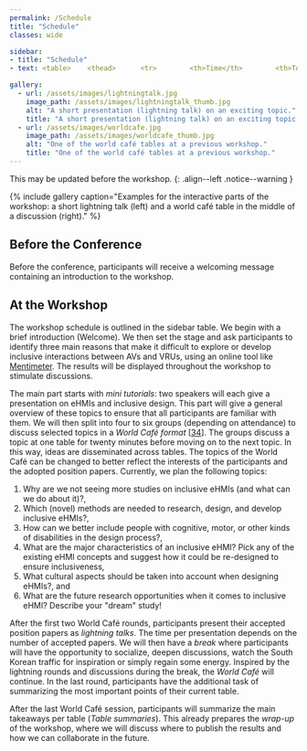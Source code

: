 ```yaml
---
permalink: /Schedule
title: "Schedule"
classes: wide

sidebar: 
- title: "Schedule"
- text: <table>    <thead>      <tr>        <th>Time</th>        <th>Topic</th>      </tr>    </thead>    <tbody>      <tr>        <td>09:00</td>        <td><i>Welcome</i></td>      </tr>      <tr>        <td>09:10</td>        <td>Setting the stage</td>      </tr>      <tr>        <td>09:20</td>        <td>Mini tutorials</td>      </tr>      <tr>        <td>09:50</td>        <td>World Café (Part 1)</td>      </tr>      <tr>        <td>10:30</td>        <td>Lightning Talks</td>      </tr>      <tr>        <td>11:00</td>        <td><i>Break</i></td>      </tr>      <tr>        <td>11:30</td>        <td>World Café (Part 2)</td>      </tr>      <tr>        <td>12:10</td>        <td>Table summaries</td>      </tr>      <tr>        <td>12:30</td>        <td>Wrap-up</td>      </tr>      <tr>        <td>13:00</td>        <td><i>End</i></td>      </tr>      </tbody>  </table>

gallery:
  - url: /assets/images/lightningtalk.jpg
    image_path: /assets/images/lightningtalk_thumb.jpg
    alt: "A short presentation (lightning talk) on an exciting topic."
    title: "A short presentation (lightning talk) on an exciting topic."
  - url: /assets/images/worldcafe.jpg
    image_path: /assets/images/worldcafe_thumb.jpg
    alt: "One of the world café tables at a previous workshop."
    title: "One of the world café tables at a previous workshop."
---
```


This may be updated before the workshop. 
{: .align--left .notice--warning  }

{% include gallery caption="Examples for the interactive parts of the workshop: a short lightning talk (left) and a world café table in the middle of a discussion (right)." %}

## Before the Conference
Before the conference, participants will receive a welcoming message containing an introduction to the workshop. 

## At the Workshop
The workshop schedule is outlined in the sidebar table. We begin with a brief introduction (Welcome). We then set the stage and ask participants to identify three main reasons that make it difficult to explore or develop inclusive interactions between AVs and VRUs, using an online tool like [Mentimeter](https://www.mentimeter.com/). The results will be displayed throughout the workshop to stimulate discussions.

The main part starts with *mini tutorials*: two speakers will each give a presentation on eHMIs and inclusive design. This part will give a general overview of these topics to ensure that all participants are familiar with them. We will then split into four to six groups (depending on attendance) to discuss selected topics in a *World Café format* [[34]({{site.baseurl}}/References/#ref34)]. The groups discuss a topic at one table for twenty minutes before moving on to the next topic. In this way, ideas are disseminated across tables. The topics of the World Café can be changed to better reflect the interests of the participants and the adopted position papers. Currently, we plan the following topics:
1. Why are we not seeing more studies on inclusive eHMIs (and what can we do about it)?,
2. Which (novel) methods are needed to research, design, and develop inclusive eHMIs?,
3. How can we better include people with cognitive, motor, or other kinds of disabilities in the design process?,
4. What are the major characteristics of an inclusive eHMI? Pick any of the existing eHMI concepts and suggest how it could be re-designed to ensure inclusiveness,
5. What cultural aspects should be taken into account when designing eHMIs?, and
6. What are the future research opportunities when it comes to inclusive eHMI? Describe your "dream" study!

After the first two World Café rounds, participants present their accepted position papers as *lightning talks*. The time per presentation depends on the number of accepted papers. We will then have a *break* where participants will have the opportunity to socialize, deepen discussions, watch the South Korean traffic for inspiration or simply regain some energy. Inspired by the lightning rounds and discussions during the break, the *World Café* will continue. In the last round, participants have the additional task of summarizing the most important points of their current table.

After the last World Café session, participants will summarize the main takeaways per table (*Table summaries*). This already prepares the *wrap-up* of the workshop, where we will discuss where to publish the results and how we can collaborate in the future.
<!--
<script>
  customUtcToLocalTime(2020,10,07, 12,00 ,"slot4");
</script>
-->
